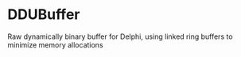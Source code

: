 # DDUBuffer
Raw dynamically binary buffer for Delphi, using linked ring buffers to minimize memory allocations
